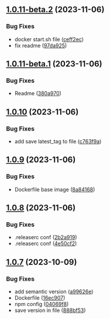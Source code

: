 ## [1.0.11-beta.2](https://github.com/subzero-team/demo-app/compare/v1.0.11-beta.1...v1.0.11-beta.2) (2023-11-06)


### Bug Fixes

* docker start.sh file ([ceff2ec](https://github.com/subzero-team/demo-app/commit/ceff2ecc028cf01319760dc286709f24b0c18014))
* fix readme ([97da925](https://github.com/subzero-team/demo-app/commit/97da925d9615791d0bd3744972ea6f9ae9e6e153))

## [1.0.11-beta.1](https://github.com/subzero-team/demo-app/compare/v1.0.10...v1.0.11-beta.1) (2023-11-06)


### Bug Fixes

* Readme ([380a970](https://github.com/subzero-team/demo-app/commit/380a97012e28bbc8ed924e25e2338c8eaaf68ef1))

## [1.0.10](https://github.com/subzero-team/demo-app/compare/v1.0.9...v1.0.10) (2023-11-06)


### Bug Fixes

* add save latest_tag to file ([c763f9a](https://github.com/subzero-team/demo-app/commit/c763f9abcadd3b812c4058550dc7e70608ae11a9))

## [1.0.9](https://github.com/subzero-team/demo-app/compare/v1.0.8...v1.0.9) (2023-11-06)


### Bug Fixes

* Dockerfile base image ([8a84168](https://github.com/subzero-team/demo-app/commit/8a841684177492b9abb66f9b6bf9e704f9e1123d))

## [1.0.8](https://github.com/subzero-team/demo-app/compare/v1.0.7...v1.0.8) (2023-11-06)


### Bug Fixes

* .releaserc conf ([2b2a919](https://github.com/subzero-team/demo-app/commit/2b2a919558f747507908e4b095f06c04af633f21))
* .releaserc conf ([4e50cf2](https://github.com/subzero-team/demo-app/commit/4e50cf2eaa60be7059d7ef5882e30a4d515c273f))

## [1.0.7](https://github.com/corollo/demo-app/compare/v1.0.6...v1.0.7) (2023-10-09)


### Bug Fixes

* add semantic version ([a99626e](https://github.com/corollo/demo-app/commit/a99626e44e096c312acd8a6fb2535d3b4c5fbcdf))
* Dockerfile ([16ec907](https://github.com/corollo/demo-app/commit/16ec907bddec74da73e4f2ca1dd1ed049011caa4))
* npm config ([04069f8](https://github.com/corollo/demo-app/commit/04069f8f7c914cdc8f521ce6027adbf58942b029))
* save version in file ([888bf53](https://github.com/corollo/demo-app/commit/888bf534715a7484065916983658cfa0e4048a67))
